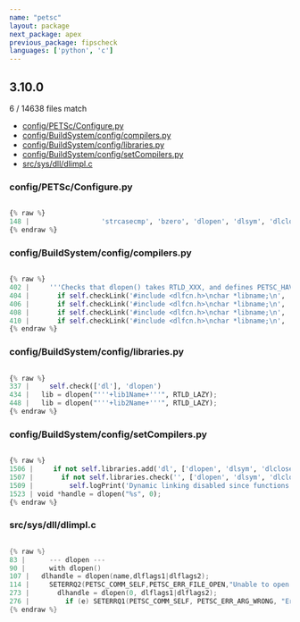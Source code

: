 ```yaml
---
name: "petsc"
layout: package
next_package: apex
previous_package: fipscheck
languages: ['python', 'c']
---
```

## 3.10.0
6 / 14638 files match

 - [config/PETSc/Configure.py](#configpetscconfigurepy)
 - [config/BuildSystem/config/compilers.py](#configbuildsystemconfigcompilerspy)
 - [config/BuildSystem/config/libraries.py](#configbuildsystemconfiglibrariespy)
 - [config/BuildSystem/config/setCompilers.py](#configbuildsystemconfigsetcompilerspy)
 - [src/sys/dll/dlimpl.c](#srcsysdlldlimplc)

### config/PETSc/Configure.py

```python

{% raw %}
148 |                  'strcasecmp', 'bzero', 'dlopen', 'dlsym', 'dlclose', 'dlerror','get_nprocs','sysctlbyname',
{% endraw %}

```
### config/BuildSystem/config/compilers.py

```python

{% raw %}
402 |     '''Checks that dlopen() takes RTLD_XXX, and defines PETSC_HAVE_RTLD_XXX if it does'''
404 |       if self.checkLink('#include <dlfcn.h>\nchar *libname;\n', 'dlopen(libname, RTLD_LAZY);\n'):
406 |       if self.checkLink('#include <dlfcn.h>\nchar *libname;\n', 'dlopen(libname, RTLD_NOW);\n'):
408 |       if self.checkLink('#include <dlfcn.h>\nchar *libname;\n', 'dlopen(libname, RTLD_LOCAL);\n'):
410 |       if self.checkLink('#include <dlfcn.h>\nchar *libname;\n', 'dlopen(libname, RTLD_GLOBAL);\n'):
{% endraw %}

```
### config/BuildSystem/config/libraries.py

```python

{% raw %}
337 |     self.check(['dl'], 'dlopen')
434 |   lib = dlopen("'''+lib1Name+'''", RTLD_LAZY);
448 |   lib = dlopen("'''+lib2Name+'''", RTLD_LAZY);
{% endraw %}

```
### config/BuildSystem/config/setCompilers.py

```python

{% raw %}
1506 |     if not self.libraries.add('dl', ['dlopen', 'dlsym', 'dlclose']):
1507 |       if not self.libraries.check('', ['dlopen', 'dlsym', 'dlclose']):
1509 |         self.logPrint('Dynamic linking disabled since functions dlopen(), dlsym(), and dlclose() were not found')
1523 | void *handle = dlopen("%s", 0);
{% endraw %}

```
### src/sys/dll/dlimpl.c

```c

{% raw %}
83 |      --- dlopen ---
90 |      with dlopen()
107 |   dlhandle = dlopen(name,dlflags1|dlflags2);
114 |     SETERRQ2(PETSC_COMM_SELF,PETSC_ERR_FILE_OPEN,"Unable to open dynamic library:\n  %s\n  Error message from dlopen() %s\n",name,errmsg);
273 |       dlhandle = dlopen(0, dlflags1|dlflags2);
276 |         if (e) SETERRQ1(PETSC_COMM_SELF, PETSC_ERR_ARG_WRONG, "Error opening main executable as a dynamic library:\n  Error message from dlopen(): '%s'\n", e);
{% endraw %}

```